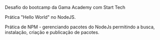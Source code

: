 Desafio do bootcamp da Gama Academy com Start Tech

Prática "Hello World" no NodeJS.

Prática de NPM - gerenciando pacotes do NodeJs permitindo a busca, instalação, criação e publicação de pacotes.